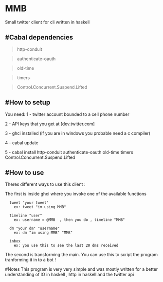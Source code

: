 # MMB
Small twitter client for cli written in haskell


#Cabal dependencies 
-----------------------------------------------------------------------
>http-conduit

>authenticate-oauth 

>old-time

>timers 

>Control.Concurrent.Suspend.Lifted

#How to setup
-------------------------------------------------------------------------
 You need:
  1 - twitter account bounded to a cell phone number 
  
  2 - API keys that you get at [dev.twitter.com] 
  
  3 - ghci installed (if you are in windows you probable need a c compiler) 
  
  4 - cabal update 
  
  5 - cabal install http-conduit authenticate-oauth old-time timers Control.Concurrent.Suspend.Lifted

#How to use 
----------------------------------------------------------------------------
Theres different ways to use this client :
 
  The first is inside ghci where you invoke one of the available functions
      
      tweet "your tweet"
        ex: tweet "im using MMB"
         
      timeline "user"
        ex: username = @MMB  , then you do , timeline "MMB"
        
      dm "your dm" "username"
        ex: dm "im using MMB" "MMB"
        
      inbox  
        ex: you use this to see the last 20 dms received
        
  
  The second is transforming the main. 
  You can use this to script the program tranforming it in to a bot !
  
  
  

#Notes
This program is very very simple and was mostly written for a better understanding of IO in haskell , http in haskell and the twitter api

